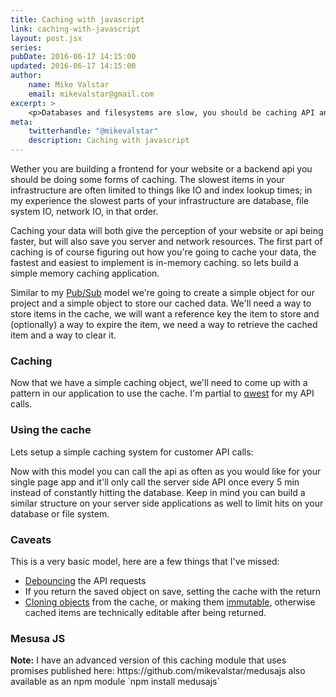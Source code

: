 ```yaml
---
title: Caching with javascript
link: caching-with-javascript
layout: post.jsx
series:
pubDate: 2016-06-17 14:15:00
updated: 2016-06-17 14:15:00
author:
    name: Mike Valstar
    email: mikevalstar@gmail.com
excerpt: >
    <p>Databases and filesystems are slow, you should be caching API and database calls. Here's a simple way to do so.</p>
meta:
    twitterhandle: "@mikevalstar"
    description: Caching with javascript
---
```


Wether you are building a frontend for your website or a backend api you should be doing some forms of caching.
The slowest items in your infrastructure are often limited to things like IO and index lookup times;
in my experience the slowest parts of your infrastructure are database, file system IO, network IO, in that order.

Caching your data will both give the perception of your website or api being faster, but will also save you server and network resources.
The first part of caching is of course figuring out how you're going to cache your data, the fastest and easiest to implement is in-memory caching.
so lets build a simple memory caching application.

Similar to my [Pub/Sub](/post/simple-pubsub-intro) model we're going to create a simple object for our project and a simple object to store our cached data.
We'll need a way to store items in the cache, we will want a reference key the item to store and (optionally) a way to expire the item,
we need a way to retrieve the cached item and a way to clear it.

### Caching
<script src="https://gist.github.com/mikevalstar/e26a81b90a856af83b0f6ff2af952bd2.js"></script>

Now that we have a simple caching object, we'll need to come up with a pattern in our application to use the cache. I'm partial to [qwest](https://github.com/pyrsmk/qwest) for my API calls.

### Using the cache
Lets setup a simple caching system for customer API calls:

<script src="https://gist.github.com/mikevalstar/658a825bbdfefdab5e8ca17503ce8f6e.js"></script>

Now with this model you can call the api as often as you would like for your single page app and it'll only call the server side API once every 5 min instead of constantly hitting the database. Keep in mind you can build a similar structure on your server side applications as well to limit hits on your database or file system.

### Caveats

This is a very basic model, here are a few things that I've missed:
* [Debouncing](https://lodash.com/docs#debounce) the API requests
* If you return the saved object on save, setting the cache with the return
* [Cloning objects](https://lodash.com/docs#cloneDeep) from the cache, or making them [immutable](https://facebook.github.io/immutable-js/), otherwise cached items are technically editable after being returned.

### Mesusa JS

<div class="alert alert-info" role="alert"> <strong>Note:</strong> I have an advanced version of this caching module that uses promises published here: https://github.com/mikevalstar/medusajs also available as an npm module `npm install medusajs`  </div>
